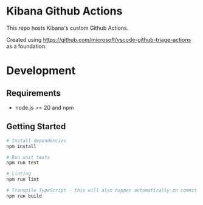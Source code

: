 # Kibana Github Actions

This repo hosts Kibana's custom Github Actions.

Created using https://github.com/microsoft/vscode-github-triage-actions as a foundation.

# Development

## Requirements

- node.js >= 20 and npm

## Getting Started

```bash
# Install dependencies
npm install

# Run unit tests
npm run test

# Linting
npm run lint

# Transpile TypeScript - this will also happen automatically on commit
npm run build
```
